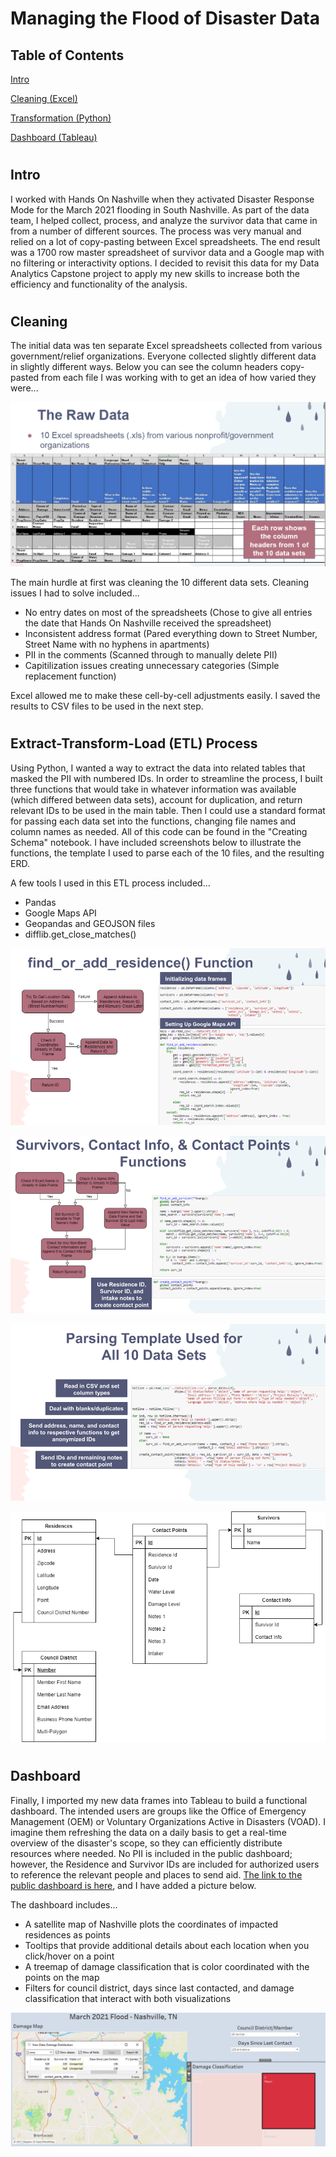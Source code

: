 # Managing the Flood of Disaster Data

## Table of Contents
[Intro](https://github.com/holly-t-123/Disaster_Data#intro)

[Cleaning (Excel)](https://github.com/holly-t-123/Disaster_Data#cleaning)

[Transformation (Python)](https://github.com/holly-t-123/Disaster_Data#transformation)

[Dashboard (Tableau)](https://github.com/holly-t-123/Disaster_Data#dashboard)


#


## Intro


I worked with Hands On Nashville when they activated Disaster Response Mode for the March 2021 flooding in South Nashville. As part of the data team, I helped collect, process, and analyze the survivor data that came in from a number of different sources. The process was very manual and relied on a lot of copy-pasting between Excel spreadsheets. The end result was a 1700 row master spreadsheet of survivor data and a Google map with no filtering or interactivity options. I decided to revisit this data for my Data Analytics Capstone project to apply my new skills to increase both the efficiency and functionality of the analysis.
#

## Cleaning

The initial data was ten separate Excel spreadsheets collected from various government/relief organizations. Everyone collected slightly different data in slightly different ways. Below you can see the column headers copy-pasted from each file I was working with to get an idea of how varied they were...

![raw data](images/raw_data_headers.png)

The main hurdle at first was cleaning the 10 different data sets. Cleaning issues I had to solve included...

- No entry dates on most of the spreadsheets (Chose to give all entries the date that Hands On Nashville received the spreadsheet)
- Inconsistent address format (Pared everything down to Street Number, Street Name with no hyphens in apartments)
- PII in the comments (Scanned through to manually delete PII)
- Capitilization issues creating unnecessary categories (Simple replacement function)

Excel allowed me to make these cell-by-cell adjustments easily. I saved the results to CSV files to be used in the next step.
#
## Extract-Transform-Load (ETL) Process

Using Python, I wanted a way to extract the data into related tables that masked the PII with numbered IDs. In order to streamline the process, I built three functions that would take in whatever information was available (which differed between data sets), account for duplication, and return relevant IDs to be used in the main table. Then I could use a standard format for passing each data set into the functions, changing file names and column names as needed. All of this code can be found in the "Creating Schema" notebook. I have included screenshots below to illustrate the functions, the template I used to parse each of the 10 files, and the resulting ERD.

A few tools I used in this ETL process included...
- Pandas
- Google Maps API
- Geopandas and GEOJSON files
- difflib.get_close_matches()


![residences function](images/residences_function.png)

![survivors function](images/survivors_function.png)

![parsing template](images/parsing_template.png)

![ERD](images/ERD.png)

#

## Dashboard

Finally, I imported my new data frames into Tableau to build a functional dashboard. The intended users are groups like the Office of Emergency Management (OEM) or Voluntary Organizations Active in Disasters (VOAD). I imagine them refreshing the data on a daily basis to get a real-time overview of the disaster's scope, so they can efficiently distribute resources where needed. No PII is included in the public dashboard; however, the Residence and Survivor IDs are included for authorized users to reference the relevant people and places to send aid. [The link to the public dashboard is here](https://public.tableau.com/app/profile/holliday.therrell/viz/DisasterData-March2021FloodSouthNashville/Dash), and I have added a picture below.

The dashboard includes...

- A satellite map of Nashville plots the coordinates of impacted residences as points
- Tooltips that provide additional details about each location when you click/hover on a point
- A treemap of damage classification that is color coordinated with the points on the map
- Filters for council district, days since last contacted, and damage classification that interact with both visualizations

![dashboard](images/dashboard.png)



